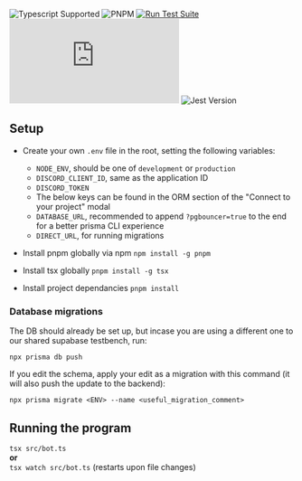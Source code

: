 ![Typescript Supported](https://img.shields.io/badge/TypeScript-007ACC?style=for-the-badge&logo=typescript&logoColor=white)
![PNPM](https://img.shields.io/badge/pnpm-%234a4a4a.svg?style=for-the-badge&logo=pnpm&logoColor=f69220)
[![Run Test Suite](https://github.com/joshs-special-organization/joshs-special-bot/actions/workflows/tests.yml/badge.svg)](https://github.com/joshs-special-organization/joshs-special-bot/actions/workflows/tests.yml)
![DiscordJS Version](https://img.shields.io/github/package-json/dependency-version/joshs-special-organization/joshs-special-bot/discord.js?logo=discord)
![Jest Version](https://img.shields.io/github/package-json/dependency-version/joshs-special-organization/joshs-special-bot/jest?logo=jest)

## Setup

- Create your own `.env` file in the root, setting the following variables:

  - `NODE_ENV`, should be one of `development` or `production`
  - `DISCORD_CLIENT_ID`, same as the application ID
  - `DISCORD_TOKEN`
  - The below keys can be found in the ORM section of the "Connect to your project" modal
  - `DATABASE_URL`, recommended to append `?pgbouncer=true` to the end for a better prisma CLI experience
  - `DIRECT_URL`, for running migrations

- Install pnpm globally via npm
```npm install -g pnpm```

- Install tsx globally
```pnpm install -g tsx```

- Install project dependancies
```pnpm install```

### Database migrations

The DB should already be set up, but incase you are using a different one to our shared supabase testbench, run:

```npx prisma db push```

If you edit the schema, apply your edit as a migration with this command (it will also push the update to the backend):

```npx prisma migrate <ENV> --name <useful_migration_comment>```

## Running the program

```tsx src/bot.ts```\
**or**\
```tsx watch src/bot.ts``` (restarts upon file changes)
